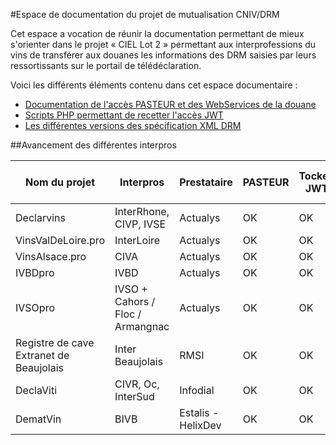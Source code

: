 #Espace de documentation du projet de mutualisation CNIV/DRM

Cet espace a vocation de réunir la documentation permettant de mieux s'orienter dans le projet « CIEL Lot 2 » permettant aux interprofessions du vins de transférer aux douanes les informations des DRM saisies par leurs ressortissants sur le portail de télédéclaration.

Voici les différents éléments contenu dans cet espace documentaire :
 - [Documentation de l'accès PASTEUR et des WebServices de la douane](webservice-douanes/)
 - [Scripts PHP permettant de recetter l'accès JWT](oauth/)
 - [Les différentes versions des spécification XML DRM](webservice-douanes/DRMXML)

##Avancement des différentes interpros

| Nom du projet | Interpros       | Prestataire |  PASTEUR | Tocken JWT  | XML DRM recetté | SEED | Recette VDI | XML en Prod | Retour XML | URL du projet |
|---------------|-----------------|-------------|----------|-------------|-----------------|------|-------------|-------------|------------|---------------|
| Declarvins    | InterRhone, CIVP, IVSE | Actualys | OK   | OK          | OK              | OK   | OK          | OK          | OK          | [declarvins.net](http://declarvins.net/) |
| VinsValDeLoire.pro | InterLoire         | Actualys | OK  | OK          | OK              | OK   | OK          |             |            | [vinsvaldeloire.pro](http://vinsvaldeloire.pro) |
| VinsAlsace.pro| CIVA                   | Actualys | OK   | OK          | OK              | OK   |             |             |            | [vinsalsace.pro](http://vinsalsace.pro)  |
| IVBDpro       | IVBD                   | Actualys | OK   | OK          |                 | OK   |             |             |            | [ivbdpro.fr](http://ivbdpro.fr) |
| IVSOpro       | IVSO + Cahors / Floc / Armangnac| Actualys |OK| OK     |                 | OK   |             |             |            | [ivsopro.com](http://ivsopro.com) |
| Registre de cave Extranet de Beaujolais | Inter Beaujolais | RMSI| OK |OK|Acces fonctionnel| OK |             |             |            | [ivsopro.com](http://ivsopro.com)  |
| DeclaViti     | CIVR, Oc, InterSud     | Infodial | OK    |   OK       |       OK       |  OK   |             |             |            | [declaviti.fr](https://declaviti.fr/)|
| DematVin      | BIVB          | Estalis - HelixDev| OK    | OK         |                |       |             |             |             |            |
